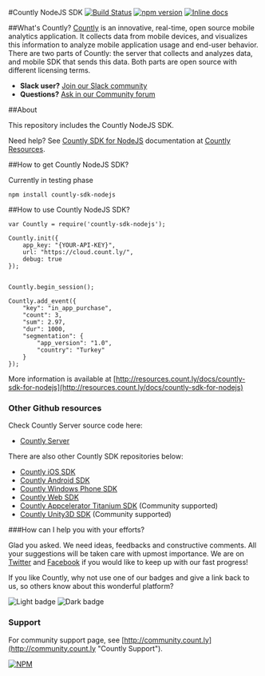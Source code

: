 #Countly NodeJS SDK [![Build Status](https://travis-ci.org/Countly/countly-sdk-nodejs.svg?branch=master)](https://travis-ci.org/Countly/countly-sdk-nodejs) [![npm version](https://badge.fury.io/js/countly-sdk-nodejs.svg)](https://badge.fury.io/js/countly-sdk-nodejs) [![Inline docs](http://inch-ci.org/github/Countly/countly-sdk-nodejs.svg?branch=master)](http://inch-ci.org/github/Countly/countly-sdk-nodejs)


##What's Countly?
[Countly](http://count.ly) is an innovative, real-time, open source mobile analytics application. 
It collects data from mobile devices, and visualizes this information to analyze mobile application 
usage and end-user behavior. There are two parts of Countly: the server that collects and analyzes data, 
and mobile SDK that sends this data. Both parts are open source with different licensing terms.

* **Slack user?** [Join our Slack community](http://slack.count.ly:3000/)
* **Questions?** [Ask in our Community forum](http://community.count.ly)

##About

This repository includes the Countly NodeJS SDK.

Need help? See [Countly SDK for NodeJS](http://resources.count.ly/v1.0/docs/countly-sdk-for-nodejs) documentation at [Countly Resources](http://resources.count.ly).

##How to get Countly NodeJS SDK?

Currently in testing phase

    npm install countly-sdk-nodejs

##How to use Countly NodeJS SDK?
```
var Countly = require('countly-sdk-nodejs');

Countly.init({
    app_key: "{YOUR-API-KEY}",
    url: "https://cloud.count.ly/",
    debug: true
});


Countly.begin_session();

Countly.add_event({
    "key": "in_app_purchase",
    "count": 3,
    "sum": 2.97,
    "dur": 1000,
    "segmentation": {
        "app_version": "1.0",
        "country": "Turkey"
    }
});
```
More information is available at [http://resources.count.ly/docs/countly-sdk-for-nodejs](http://resources.count.ly/docs/countly-sdk-for-nodejs)

### Other Github resources ###

Check Countly Server source code here: 

- [Countly Server](https://github.com/Countly/countly-server)

There are also other Countly SDK repositories below:

- [Countly iOS SDK](https://github.com/Countly/countly-sdk-ios)
- [Countly Android SDK](https://github.com/Countly/countly-sdk-android)
- [Countly Windows Phone SDK](https://github.com/Countly/countly-sdk-windows-phone)
- [Countly Web SDK](https://github.com/Countly/countly-sdk-web)
- [Countly Appcelerator Titanium SDK](https://github.com/euforic/Titanium-Count.ly) (Community supported)
- [Countly Unity3D SDK](https://github.com/Countly/countly-sdk-unity) (Community supported)

###How can I help you with your efforts?

Glad you asked. We need ideas, feedbacks and constructive comments. All your suggestions will be taken care with upmost importance. We are on [Twitter](http://twitter.com/gocountly) and [Facebook](http://www.facebook.com/Countly) if you would like to keep up with our fast progress!

If you like Countly, why not use one of our badges and give a link back to us, so others know about this wonderful platform? 

![Light badge](https://count.ly/wp-content/uploads/2014/10/countly_badge_5.png)  ![Dark badge](https://count.ly/wp-content/uploads/2014/10/countly_badge_6.png)

### Support

For community support page, see [http://community.count.ly](http://community.count.ly "Countly Support").


[![NPM](https://nodei.co/npm/countly-sdk-nodejs.png?downloads=true&downloadRank=true&stars=true)](https://nodei.co/npm/countly-sdk-nodejs/)
